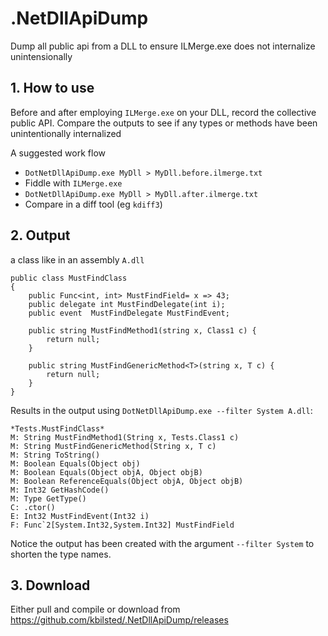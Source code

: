 # .NetDllApiDump
Dump all public api from a DLL to ensure ILMerge.exe does not internalize unintensionally

## 1. How to use
Before and after employing `ILMerge.exe` on your DLL, record the collective public API. Compare the outputs to see if any types or methods have been unintentionally internalized

A suggested work flow

  * `DotNetDllApiDump.exe MyDll > MyDll.before.ilmerge.txt`
  * Fiddle with `ILMerge.exe`
  * `DotNetDllApiDump.exe MyDll > MyDll.after.ilmerge.txt`
  * Compare in a diff tool (eg `kdiff3`)
  

## 2. Output

a class like in an assembly `A.dll`

	public class MustFindClass
	{
		public Func<int, int> MustFindField= x => 43;
		public delegate int MustFindDelegate(int i);
		public event  MustFindDelegate MustFindEvent;
		
		public string MustFindMethod1(string x, Class1 c) {
			return null;
		}

		public string MustFindGenericMethod<T>(string x, T c) {
			return null;
		}
	}

	
Results in the output using `DotNetDllApiDump.exe --filter System A.dll`:

	*Tests.MustFindClass*
	M: String MustFindMethod1(String x, Tests.Class1 c)
	M: String MustFindGenericMethod(String x, T c)
	M: String ToString()
	M: Boolean Equals(Object obj)
	M: Boolean Equals(Object objA, Object objB)
	M: Boolean ReferenceEquals(Object objA, Object objB)
	M: Int32 GetHashCode()
	M: Type GetType()
	C: .ctor()
	E: Int32 MustFindEvent(Int32 i)
	F: Func`2[System.Int32,System.Int32] MustFindField

	
Notice the output has been created with the argument `--filter System` to shorten the type names.
	
## 3. Download

Either pull and compile or download from https://github.com/kbilsted/.NetDllApiDump/releases

